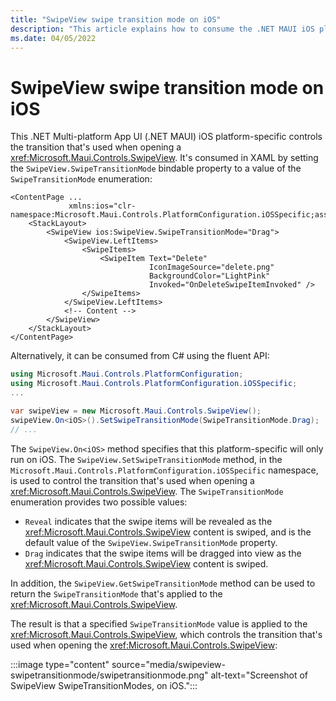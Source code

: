 ```yaml
---
title: "SwipeView swipe transition mode on iOS"
description: "This article explains how to consume the .NET MAUI iOS platform-specific that controls the transition that's used when opening a SwipeView."
ms.date: 04/05/2022
---
```


# SwipeView swipe transition mode on iOS

This .NET Multi-platform App UI (.NET MAUI) iOS platform-specific controls the transition that's used when opening a <xref:Microsoft.Maui.Controls.SwipeView>. It's consumed in XAML by setting the `SwipeView.SwipeTransitionMode` bindable property to a value of the `SwipeTransitionMode` enumeration:

```xaml
<ContentPage ...
             xmlns:ios="clr-namespace:Microsoft.Maui.Controls.PlatformConfiguration.iOSSpecific;assembly=Microsoft.Maui.Controls">
    <StackLayout>
        <SwipeView ios:SwipeView.SwipeTransitionMode="Drag">
            <SwipeView.LeftItems>
                <SwipeItems>
                    <SwipeItem Text="Delete"
                               IconImageSource="delete.png"
                               BackgroundColor="LightPink"
                               Invoked="OnDeleteSwipeItemInvoked" />
                </SwipeItems>
            </SwipeView.LeftItems>
            <!-- Content -->
        </SwipeView>
    </StackLayout>
</ContentPage>
```

Alternatively, it can be consumed from C# using the fluent API:

```csharp
using Microsoft.Maui.Controls.PlatformConfiguration;
using Microsoft.Maui.Controls.PlatformConfiguration.iOSSpecific;
...

var swipeView = new Microsoft.Maui.Controls.SwipeView();
swipeView.On<iOS>().SetSwipeTransitionMode(SwipeTransitionMode.Drag);
// ...
```

The `SwipeView.On<iOS>` method specifies that this platform-specific will only run on iOS. The `SwipeView.SetSwipeTransitionMode` method, in the `Microsoft.Maui.Controls.PlatformConfiguration.iOSSpecific` namespace, is used to control the transition that's used when opening a <xref:Microsoft.Maui.Controls.SwipeView>. The `SwipeTransitionMode` enumeration provides two possible values:

- `Reveal` indicates that the swipe items will be revealed as the <xref:Microsoft.Maui.Controls.SwipeView> content is swiped, and is the default value of the `SwipeView.SwipeTransitionMode` property.
- `Drag` indicates that the swipe items will be dragged into view as the <xref:Microsoft.Maui.Controls.SwipeView> content is swiped.

In addition, the `SwipeView.GetSwipeTransitionMode` method can be used to return the `SwipeTransitionMode` that's applied to the <xref:Microsoft.Maui.Controls.SwipeView>.

The result is that a specified `SwipeTransitionMode` value is applied to the <xref:Microsoft.Maui.Controls.SwipeView>, which controls the transition that's used when opening the <xref:Microsoft.Maui.Controls.SwipeView>:

:::image type="content" source="media/swipeview-swipetransitionmode/swipetransitionmode.png" alt-text="Screenshot of SwipeView SwipeTransitionModes, on iOS.":::

